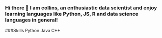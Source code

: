 ### Hi there 👋 I am collins, an enthusiastic data scientist and enjoy learning languages like Python, JS, R and data science languages in general!

###Skills 
Python
Java
C++
